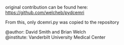 original contribution can be found here: https://github.com/welcheb/pydcemri

From this, only dcemri.py was copied to the repository

@author: David Smith and Brian Welch\
@institute: Vanderbilt University Medical Center
